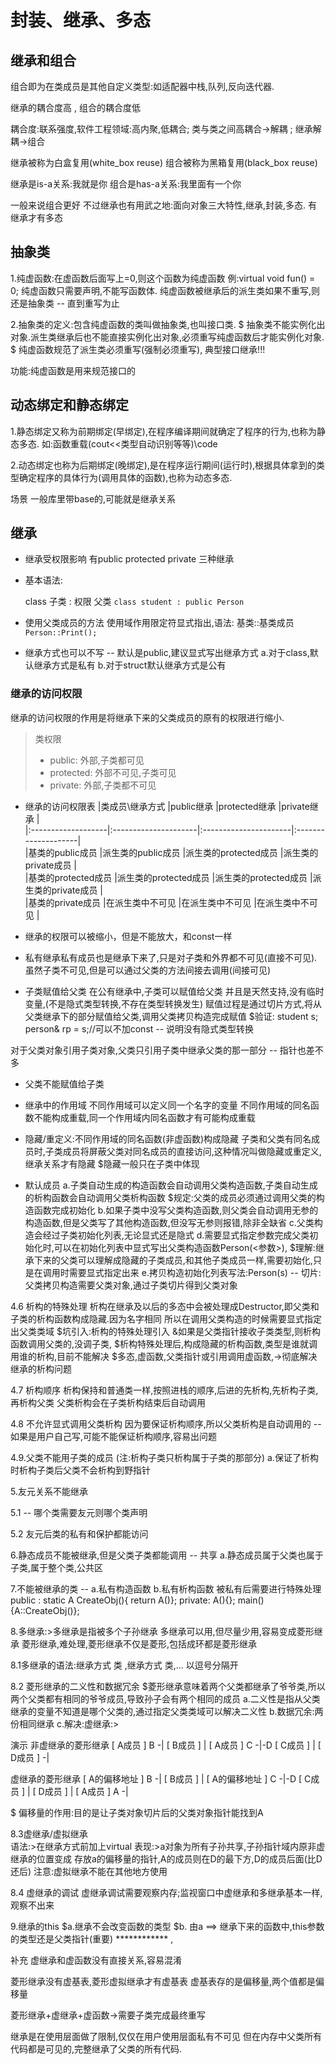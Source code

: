﻿# 封装、继承、多态



## 继承和组合

 组合即为在类成员是其他自定义类型:如适配器中栈,队列,反向迭代器.

 继承的耦合度高 , 组合的耦合度低

 耦合度:联系强度,软件工程领域:高内聚,低耦合; 类与类之间高耦合->解耦 ; 继承解耦->组合

 继承被称为白盒复用(white_box reuse)
 组合被称为黑箱复用(black_box reuse)

 继承是is-a关系:我就是你
 组合是has-a关系:我里面有一个你

 一般来说组合更好
 不过继承也有用武之地:面向对象三大特性,继承,封装,多态. 有继承才有多态



## 抽象类

 1.纯虚函数:在虚函数后面写上=0,则这个函数为纯虚函数  例:virtual void fun() = 0;
   纯虚函数只需要声明,不能写函数体.
   纯虚函数被继承后的派生类如果不重写,则还是抽象类 -- 直到重写为止

 2.抽象类的定义:包含纯虚函数的类叫做抽象类,也叫接口类.
 $ 抽象类不能实例化出对象.派生类继承后也不能直接实例化出对象,必须重写纯虚函数后才能实例化对象.
 $ 纯虚函数规范了派生类必须重写(强制必须重写),  典型接口继承!!!


  功能:纯虚函数是用来规范接口的



## 动态绑定和静态绑定

 1.静态绑定又称为前期绑定(早绑定),在程序编译期间就确定了程序的行为,也称为静态多态. 如:函数重载(cout<<类型自动识别等等)\code

 2.动态绑定也称为后期绑定(晚绑定),是在程序运行期间(运行时),根据具体拿到的类型确定程序的具体行为(调用具体的函数),也称为动态多态.

 

场景
 一般库里带base的,可能就是继承关系



## 继承

- 继承受权限影响
   有public protected private 三种继承

- 基本语法: 

  class 子类 : 权限 父类
   `class student : public Person`

- 使用父类成员的方法
    使用域作用限定符显式指出,语法:
     基类::基类成员
     `Person::Print();`

- 继承方式也可以不写 -- 默认是public,建议显式写出继承方式
    a.对于class,默认继承方式是私有
    b.对于struct默认继承方式是公有

### 继承的访问权限

继承的访问权限的作用是将继承下来的父类成员的原有的权限进行缩小.

> 类权限  
> - public: 外部,子类都可见
> - protected: 外部不可见,子类可见
> - private: 外部,子类都不可见
> 

- 继承的访问权限表
|类成员\继承方式     |public继承            |protected继承          |private继承		  |  
|:-------------------|:---------------------|:----------------------|:--------------------|  
|基类的public成员    |派生类的public成员    |派生类的protected成员  |派生类的private成员  |  
|基类的protected成员 |派生类的protected成员 |派生类的protected成员  |派生类的private成员  |  
|基类的private成员   |在派生类中不可见      |在派生类中不可见       |在派生类中不可见	  |  


- 继承的权限可以被缩小，但是不能放大，和const一样

- 私有继承私有成员也是继承下来了,只是对子类和外界都不可见(直接不可见). 虽然子类不可见,但是可以通过父类的方法间接去调用(间接可见)

- 子类赋值给父类
   在公有继承中,子类可以赋值给父类 并且是天然支持,没有临时变量,(不是隐式类型转换,不存在类型转换发生)
   赋值过程是通过切片方式,将从父类继承下的部分赋值给父类,调用父类拷贝构造完成赋值
$验证:
student s;
person& rp = s;//可以不加const -- 说明没有隐式类型转换

对于父类对象引用子类对象,父类只引用子类中继承父类的那一部分 -- 指针也差不多

- 父类不能赋值给子类

- 继承中的作用域
不同作用域可以定义同一个名字的变量
不同作用域的同名函数不能构成重载,同一个作用域内同名函数才有可能构成重载


- 隐藏/重定义:不同作用域的同名函数(非虚函数)构成隐藏
 子类和父类有同名成员时,子类成员将屏蔽父类对同名成员的直接访问,这种情况叫做隐藏或重定义,继承关系才有隐藏
 $隐藏一般只在子类中体现

- 默认成员
 a.子类自动生成的构造函数会自动调用父类构造函数,子类自动生成的析构函数会自动调用父类析构函数
 $规定:父类的成员必须通过调用父类的构造函数完成初始化
 b.如果子类中没写父类构造函数,则父类会自动调用无参的构造函数,但是父类写了其他构造函数,但没写无参则报错,除非全缺省
 c.父类构造会经过子类初始化列表,无论显式还是隐式
 d.需要显式指定参数完成父类初始化时,可以在初始化列表中显式写出父类构造函数Person(<参数>),
 $理解:继承下来的父类可以理解成隐藏的子类成员,和其他子类成员一样,需要初始化,只是在调用时需要显式指定出来
 e.拷贝构造初始化列表写法:Person(s) -- 切片:父类拷贝构造需要父类对象,通过子类切片得到父类对象

 4.6 析构的特殊处理
 析构在继承及以后的多态中会被处理成Destructor,即父类和子类的析构函数构成隐藏.因为名字相同
 所以在调用父类构造的时候需要显式指定出父类类域
 $坑引入:析构的特殊处理引入
	&如果是父类指针接收子类类型,则析构函数调用父类的,没调子类,
	$析构特殊处理后,构成隐藏的析构函数,类型是谁就调用谁的析构,目前不能解决
	$多态,虚函数,父类指针或引用调用虚函数,->彻底解决继承的析构问题

 4.7 析构顺序
     析构保持和普通类一样,按照进栈的顺序,后进的先析构,先析构子类,再析构父类
 父类析构会在子类析构结束后自动调用

 4.8 不允许显式调用父类析构
     因为要保证析构顺序,所以父类析构是自动调用的 -- 如果是用户自己写,可能不能保证析构顺序,容易出问题

 4.9.父类不能用子类的成员
 (注:析构子类只析构属于子类的那部分)
 a.保证了析构时析构子类后父类不会析构到野指针

 5.友元关系不能继承 

 5.1 -- 哪个类需要友元则哪个类声明

 5.2 友元后类的私有和保护都能访问


  6.静态成员不能被继承,但是父类子类都能调用 -- 共享
  a.静态成员属于父类也属于子类,属于整个类,公共区

  7.不能被继承的类 --
  a.私有构造函数
  b.私有析构函数
被私有后需要进行特殊处理
public :
	static A CreateObj(){ return A()};
private:
	A(){};
main(){A::CreateObj()};


  8.多继承:>多继承是指被多个子孙继承
  多继承可以用,但尽量少用,容易变成菱形继承
  菱形继承,难处理,菱形继承不仅是菱形,包括成环都是菱形继承

  8.1多继承的语法:继承方式 类 ,继承方式 类,...
  以逗号分隔开

  8.2 菱形继承的二义性和数据冗余
  $菱形继承意味着两个父类都继承了爷爷类,所以两个父类都有相同的爷爷成员,导致孙子会有两个相同的成员
  a.二义性是指从父类继承的变量不知道是哪个父类的,通过指定父类类域可以解决二义性
  b.数据冗余:两份相同继承
  c.解决:虚继承:>

 演示
 非虚继承的菱形继承
  [ A成员  ] B -|
  [ B成员  ]	|
  [ A成员  ] C -|-D
  [ C成员  ]	|
  [ D成员  ]   -|

 虚继承的菱形继承
  [ A的偏移地址  ] B -|
  [ B成员        ]    |
  [ A的偏移地址  ] C -|-D
  [ C成员        ]    |
  [ D成员        ]    |
  [ A成员        ] A -|

  $ 偏移量的作用:目的是让子类对象切片后的父类对象指针能找到A

 

  8.3虚继承/虚拟继承  
  语法:>在继承方式前加上virtual
  表现:>a对象为所有子孙共享,子孙指针域内原非虚继承的位置变成 存放a的偏移量的指针,A的成员则在D的最下方,D的成员后面(比D还后)
  注意:虚拟继承不能在其他地方使用

  8.4 虚继承的调试
  虚继承调试需要观察内存;监视窗口中虚继承和多继承基本一样,观察不出来

  9.继承的this
  $a.继承不会改变函数的类型
  $b. 由a ==> 继承下来的函数中,this参数的类型还是父类指针(重要) ************ ,



 补充
 虚继承和虚函数没有直接关系,容易混淆


 菱形继承没有虚基表,菱形虚拟继承才有虚基表
 虚基表存的是偏移量,两个值都是偏移量

 菱形继承+虚继承+虚函数->需要子类完成最终重写

  继承是在使用层面做了限制,仅仅在用户使用层面私有不可见
	但在内存中父类所有代码都是可见的,完整继承了父类的所有代码.



